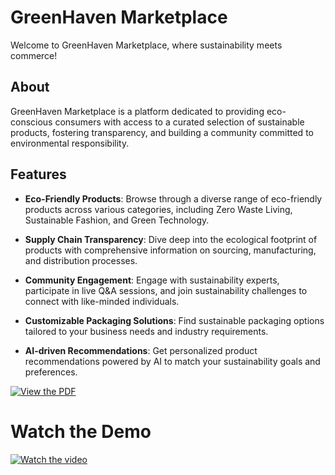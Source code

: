 # GreenHaven Marketplace

Welcome to GreenHaven Marketplace, where sustainability meets commerce!

## About

GreenHaven Marketplace is a platform dedicated to providing eco-conscious consumers with access to a curated selection of sustainable products, fostering transparency, and building a community committed to environmental responsibility.

## Features

- **Eco-Friendly Products**: Browse through a diverse range of eco-friendly products across various categories, including Zero Waste Living, Sustainable Fashion, and Green Technology.

- **Supply Chain Transparency**: Dive deep into the ecological footprint of products with comprehensive information on sourcing, manufacturing, and distribution processes.

- **Community Engagement**: Engage with sustainability experts, participate in live Q&A sessions, and join sustainability challenges to connect with like-minded individuals.

- **Customizable Packaging Solutions**: Find sustainable packaging options tailored to your business needs and industry requirements.

- **AI-driven Recommendations**: Get personalized product recommendations powered by AI to match your sustainability goals and preferences.

[![View the PDF](https://raw.githubusercontent.com/your-username/your-repo/main/assets/preview.png)](https://acrobat.adobe.com/id/urn:aaid:sc:AP:9d972df4-c6aa-4146-bd02-5b5dbd4df042)

# Watch the Demo

[![Watch the video](https://img.youtube.com/vi/9ZHNx5Vzaig/0.jpg)](https://youtu.be/9ZHNx5Vzaig)


